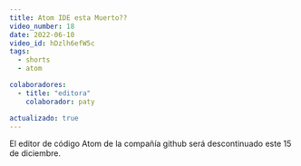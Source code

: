 ```yaml
---
title: Atom IDE esta Muerto??
video_number: 18
date: 2022-06-10
video_id: hDzlh6efW5c
tags:
  - shorts
  - atom

colaboradores:
  - title: "editora"
    colaborador: paty

actualizado: true
---
```


El editor de código Atom de la compañía github será descontinuado este 15 de diciembre.
